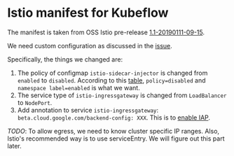 # Istio manifest for Kubeflow

The manifest is taken from OSS Istio pre-release
[1.1-20190111-09-15](https://gcsweb.istio.io/gcs/istio-prerelease/daily-build/release-1.1-20190111-09-15/).

We need custom configuration as discussed in the
[issue](https://github.com/kubeflow/kubeflow/issues/1909#issuecomment-438409215).

Specifically, the things we changed are:

1. The policy of configmap `istio-sidecar-injector` is changed from `enabled` to `disabled`.
   According to this [table](https://github.com/istio/istio/issues/6476#issuecomment-399219937),
   `policy=disabled` and `namespace label=enabled` is what we want.
1. The service type of `istio-ingressgateway` is changed from `LoadBalancer` to `NodePort`.
1. Add annotation to service `istio-ingressgateway`: `beta.cloud.google.com/backend-config: XXX`.
   This is to [enable IAP](https://cloud.google.com/iap/docs/enabling-kubernetes-howto#kubernetes-configure).

*TODO*: To allow egress, we need to know cluster specific IP ranges. Also, Istio's recommended way is to use
serviceEntry. We will figure out this part later.
